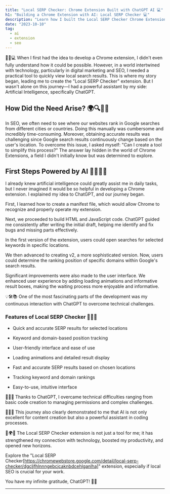 ```yaml
---
title: "Local SERP Checker: Chrome Extension Built with ChatGPT AI 💻"
h1: "Building a Chrome Extension with AI: Local SERP Checker 💻"
description: "Learn how I built the Local SERP Checker Chrome Extension using ChatGPT AI to simplify local SEO and boost productivity."
date: "2023-10-10"
tag:
  - ai
  - extension
  - seo
---
```



🚀✨💻 When I first had the idea to develop a Chrome extension, I didn't even fully understand how it could be possible. However, in a world intertwined with technology, particularly in digital marketing and SEO, I needed a practical tool to quickly view local search results. This is where my story began, leading me to create the "Local SERP Checker" extension. But I wasn't alone on this journey—I had a powerful assistant by my side: Artificial Intelligence, specifically ChatGPT.

## How Did the Need Arise? 🌍🔍🕵️‍♂️

In SEO, we often need to see where our websites rank in Google searches from different cities or countries. Doing this manually was cumbersome and incredibly time-consuming. Moreover, obtaining accurate results was challenging since Google search results continuously change based on the user's location. To overcome this issue, I asked myself: "Can I create a tool to simplify this process?" The answer lay hidden in the world of Chrome Extensions, a field I didn't initially know but was determined to explore.

## First Steps Powered by AI 🤖👨‍💻🚧

I already knew artificial intelligence could greatly assist me in daily tasks, but I never imagined it would be so helpful in developing a Chrome extension. I explained my idea to ChatGPT, and our journey began.

First, I learned how to create a manifest file, which would allow Chrome to recognize and properly operate my extension.

Next, we proceeded to build HTML and JavaScript code. ChatGPT guided me consistently after writing the initial draft, helping me identify and fix bugs and missing parts effectively.

In the first version of the extension, users could open searches for selected keywords in specific locations.

We then advanced to creating v2, a more sophisticated version. Now, users could determine the ranking position of specific domains within Google's search results.

Significant improvements were also made to the user interface. We enhanced user experience by adding loading animations and informative result boxes, making the waiting process more enjoyable and informative.

💡🛠️📚 One of the most fascinating parts of the development was my continuous interaction with ChatGPT to overcome technical challenges.

### Features of Local SERP Checker 🌟✅📌

- Quick and accurate SERP results for selected locations

- Keyword and domain-based position tracking

- User-friendly interface and ease of use

- Loading animations and detailed result display

- Fast and accurate SERP results based on chosen locations

- Tracking keyword and domain rankings

- Easy-to-use, intuitive interface

🌟✅📌 Thanks to ChatGPT, I overcame technical difficulties ranging from basic code creation to managing permissions and complex challenges.

🧠💡🌌 This journey also clearly demonstrated to me that AI is not only excellent for content creation but also a powerful assistant in coding processes.

🙏🌍💼 The Local SERP Checker extension is not just a tool for me; it has strengthened my connection with technology, boosted my productivity, and opened new horizons.

Explore the "Local SERP Checker[https://chromewebstore.google.com/detail/local-serp-checker/dgcljfhlnnngebcjcaknbdcehlganlha]" extension, especially if local SEO is crucial for your work.

You have my infinite gratitude, ChatGPT! 🚀✨

---